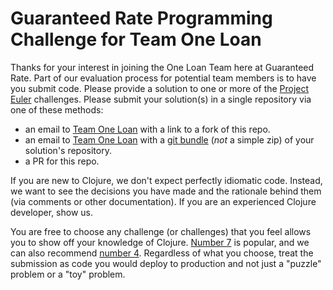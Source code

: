 # Guaranteed Rate Programming Challenge for Team One Loan

Thanks for your interest in joining the One Loan Team here at Guaranteed Rate.  Part of our evaluation process for potential team members is to have you submit code.  Please provide a solution to one or more of the [Project Euler](https://projecteuler.net) challenges.  Please submit your solution(s) in a single repository via one of these methods:

 * an email to [Team One Loan][] with a link to a fork of this repo.
 * an email to [Team One Loan][] with a [git bundle](https://git-scm.com/docs/git-bundle) (*not* a simple zip) of your solution's repository.
 * a PR for this repo.

If you are new to Clojure, we don't expect perfectly idiomatic code.  Instead, we want to see the decisions you have made and the rationale behind them (via comments or other documentation).  If you are an experienced Clojure developer, show us.

You are free to choose any challenge (or challenges) that you feel allows you to show off your knowledge of Clojure.  [Number 7](https://projecteuler.net/problem=7) is popular, and we can also recommend [number 4](https://projecteuler.net/problem=4). Regardless of what you choose, treat the submission as code you would deploy to production and not just a "puzzle" problem or a "toy" problem.

[Team One Loan]: mailto:productplatform@rate.com?subject=Programming+Challenge "Team One Loan"
